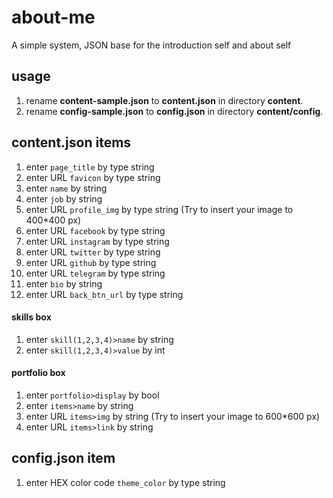 # about-me
 A simple system, JSON base for the introduction self and about self
## usage
 1. rename **content-sample.json** to **content.json** in directory **content**.
 2. rename **config-sample.json** to **config.json** in directory **content/config**.
 ## content.json items
1. enter `page_title` by type string
2. enter URL `favicon` by type string
3. enter `name` by string
4. enter `job` by string
5. enter URL `profile_img` by type string (Try to insert your image to 400*400 px)
6. enter URL `facebook` by type string
7. enter URL `instagram` by type string
8. enter URL `twitter` by type string
9. enter URL `github` by type string
10. enter URL `telegram` by type string 
11. enter `bio` by string
12. enter URL `back_btn_url` by type string 
#### skills box
1. enter `skill(1,2,3,4)>name` by string
2. enter `skill(1,2,3,4)>value` by int
#### portfolio box
1. enter `portfolio>display` by bool
2. enter `items>name` by string
3. enter URL `items>img` by string (Try to insert your image to 600*600 px)
4. enter URL `items>link` by string
## config.json item
1. enter HEX color code `theme_color` by type string
